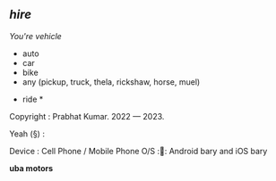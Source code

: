 ## _hire_ 
_You're vehicle_
- auto
- car
- bike
- any (pickup, truck, thela, rickshaw, horse, muel)

* ride *

Copyright : Prabhat Kumar. 2022 — 2023.

Yeah (§) :

Device : Cell Phone / Mobile Phone
O/S :📱: Android bary and iOS bary

**uba motors**
